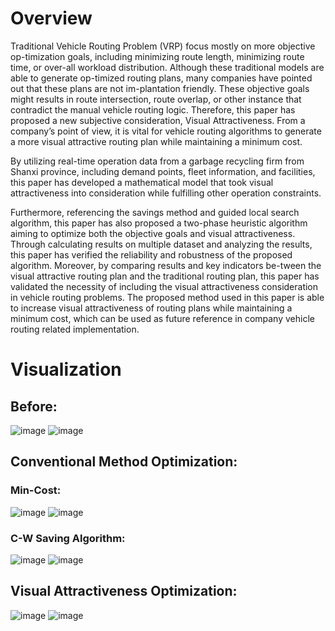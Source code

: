 # Overview
Traditional Vehicle Routing Problem (VRP) focus mostly on more objective op-timization goals, including minimizing route length, minimizing route time, or over-all workload distribution. Although these traditional models are able to generate op-timized routing plans, many companies have pointed out that these plans are not im-plantation friendly. These objective goals might results in route intersection, route overlap, or other instance that contradict the manual vehicle routing logic. Therefore, this paper has proposed a new subjective consideration, Visual Attractiveness. From a company’s point of view, it is vital for vehicle routing algorithms to generate a more visual attractive routing plan while maintaining a minimum cost.

By utilizing real-time operation data from a garbage recycling firm from Shanxi province, including demand points, fleet information, and facilities, this paper has developed a mathematical model that took visual attractiveness into consideration while fulfilling other operation constraints. 

Furthermore, referencing the savings method and guided local search algorithm, this paper has also proposed a two-phase heuristic algorithm aiming to optimize both the objective goals and visual attractiveness. Through calculating results on multiple dataset and analyzing the results, this paper has verified the reliability and robustness of the proposed algorithm. Moreover, by comparing results and key indicators be-tween the visual attractive routing plan and the traditional routing plan, this paper has validated the necessity of including the visual attractiveness consideration in vehicle routing problems. The proposed method used in this paper is able to increase visual attractiveness of routing plans while maintaining a minimum cost, which can be used as future reference in company vehicle routing related implementation.
# Visualization
## Before:
![image](https://github.com/Marcozc19/public.github.io/assets/127183986/124868e7-fb60-4c70-b09e-ed67397e01f8)
![image](https://github.com/Marcozc19/public.github.io/assets/127183986/e5ab3a3c-c674-4290-87c4-d4a963fdc1ab)
## Conventional Method Optimization:
### Min-Cost:
![image](https://github.com/Marcozc19/public.github.io/assets/127183986/0114d20a-85c1-4516-a071-9c21e859ad20)
![image](https://github.com/Marcozc19/public.github.io/assets/127183986/ea10487a-e30f-4655-bbf2-8c346dabc861)
### C-W Saving Algorithm:
![image](https://github.com/Marcozc19/public.github.io/assets/127183986/3eb4d465-fe40-479c-a262-c8964126d3ba)
![image](https://github.com/Marcozc19/public.github.io/assets/127183986/775f3110-05e0-41cb-b3d5-d9feb93bd874)
## Visual Attractiveness Optimization:
![image](https://github.com/Marcozc19/public.github.io/assets/127183986/5d8ca87e-e778-42f3-94da-34e9fad3da95)
![image](https://github.com/Marcozc19/public.github.io/assets/127183986/f87f3953-bbcd-43bc-a588-ce3ac5c702d9)


